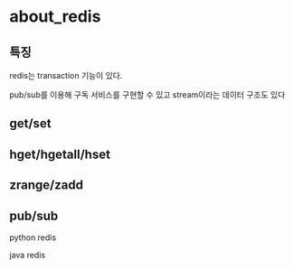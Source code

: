 # about_redis

## 특징

redis는 transaction 기능이 있다.

pub/sub를 이용해 구독 서비스를 구현할 수 있고
stream이라는 데이터 구조도 있다

## get/set


## hget/hgetall/hset


## zrange/zadd


## pub/sub

python redis


java redis
